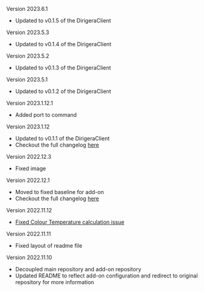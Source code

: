 Version 2023.6.1
- Updated to v0.1.5 of the DirigeraClient

Version 2023.5.3
- Updated to v0.1.4 of the DirigeraClient

Version 2023.5.2
- Updated to v0.1.3 of the DirigeraClient
 
Version 2023.5.1
- Updated to v0.1.2 of the DirigeraClient

Version 2023.1.12.1
- Added port to command

Version 2023.1.12
- Updated to v0.1.1 of the DirigeraClient
- Checkout the full changelog [here](https://github.com/dvdgeisler/DirigeraClient/releases/tag/v0.1.1)

Version 2022.12.3
- Fixed image

Version 2022.12.1
- Moved to fixed baseline for add-on
- Checkout the full changelog [here](https://github.com/dvdgeisler/DirigeraClient/releases/tag/v0.1.0)

Version 2022.11.12
- [Fixed Colour Temperature calculation issue](https://github.com/dvdgeisler/DirigeraClient/issues/33)

Version 2022.11.11
- Fixed layout of readme file

Version 2022.11.10
- Decoupled main repository and add-on repository
- Updated README to reflect add-on configuration and redirect to original repository for more information

